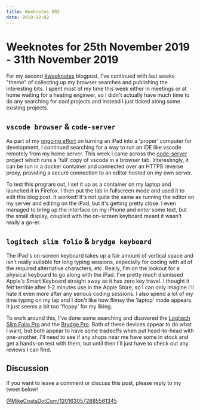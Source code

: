 ```yaml
---
title: Weeknotes 002
date: 2019-12-02
---
```


# Weeknotes for 25th November 2019 - 31th November 2019

For my second [#weeknotes][weeknotes-twitter] blogpost, I've continued with last weeks "theme" of collecting up my browser searches and publishing the interesting bits. I spent most of my time this week either in meetings or at home waiting for a heating engineer, so I didn't actually have much time to do any searching for cool projects and instead I just ticked along some existing projects.

## `vscode browser` & `code-server`

As part of my [ongoing effort][ipad-computer] on turning an iPad into a 'proper' computer for development, I continued searching for a way to run an IDE like vscode remotely from my home server. This week I came across the [code-server][code-server] project which runs a 'full' copy of vscode in a browser tab. Interestingly, it can be run in a docker container and connected over an HTTPS reverse proxy, providing a secure connection to an editor hosted on my own server.

To test this program out, I set it up as a container on my laptop and launched it in Firefox. I then put the tab in fullscreen mode and used it to edit this blog post. It worked! It's not quite the same as running the editor on my server and editing on the iPad, but it's getting pretty close. I even managed to bring up the interface on my iPhone and enter some text, but the small display, coupled with the on-screen keyboard meant it wasn't *really* a go-er.

## `logitech slim folio` & `brydge keyboard`

The iPad's on-screen keyboard takes up a fair amount of vertical space and isn't really suitable for long typing sessions, especially for coding with all of the required alternative characters, etc. Really, I'm on the lookout for a physical keyboard to go along with the iPad. I've pretty much dismissed Apple's Smart Keyboard straight away as it has zero key travel. I thought it felt terrible after 1-2 minutes use in the Apple Store, so I can only imagine I'll hate it even more after any serious coding sessions. I also spend a lot of my time typing on my lap and I don't like how flimsy the 'laptop' mode appears. It just seems a bit too 'floppy' for my liking.

To work around this, I've done some searching and disovered the [Logitech Slim Folio Pro][logitech-folio] and the [Brydge Pro][brydge-keyboard]. Both of these devices appear to do what I want, but both appear to have some tradeoffs when put head-to-head with one-another. I'll need to see if any shops near me have some in stock and get a hands-on test with them, but until then I'll just have to check out any reviews I can find.

## Discussion

If you want to leave a comment or discuss this post, please reply to my tweet below!

[@MikeCoatsDotCom/1201630572885561345][discussion-tweet]

[weeknotes-twitter]: https://twitter.com/hashtag/weeknotes
[ipad-computer]: /weeknotes-001/#jess-frazelle-docker-firefox-vscode-x11-forwarding--web-vnc
[code-server]: https://github.com/cdr/code-server
[logitech-folio]: https://www.logitech.com/en-gb/product/slim-folio-pro
[brydge-keyboard]: https://www.brydge.co.uk/products/brydge-for-ipad-pro-2018?variant=19733130215535
[discussion-tweet]: https://twitter.com/MikeCoatsDotCom/status/1201630572885561345
